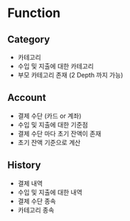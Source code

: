 # Function #

## Category ##
* 카테고리
* 수입 및 지출에 대한 카테고리
* 부모 카테고리 존재 (2 Depth 까지 가능)

## Account ##
* 결제 수단 (카드 or 계좌)
* 수입 및 지출에 대한 기준점
* 결제 수단 마다 초기 잔액이 존재
* 초기 잔액 기준으로 계산

## History ##
* 결제 내역
* 수입 및 지출에 대한 내역
* 결제 수단 종속
* 카테고리 종속